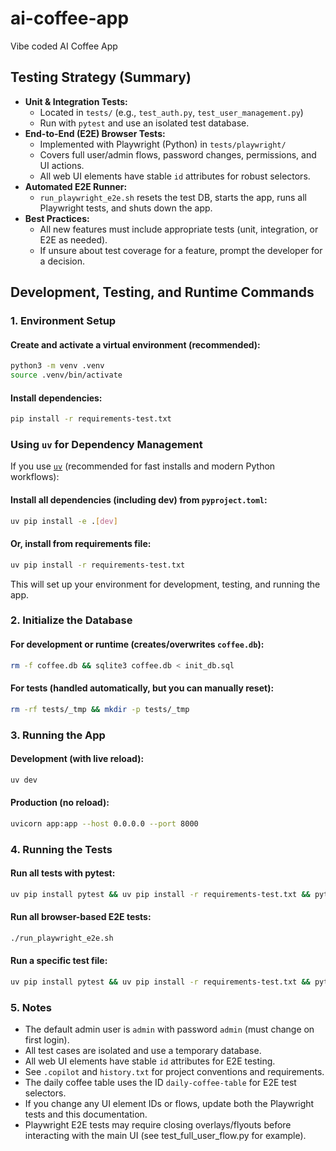 # ai-coffee-app
Vibe coded AI Coffee App

## Testing Strategy (Summary)

- **Unit & Integration Tests:**
  - Located in `tests/` (e.g., `test_auth.py`, `test_user_management.py`)
  - Run with `pytest` and use an isolated test database.
- **End-to-End (E2E) Browser Tests:**
  - Implemented with Playwright (Python) in `tests/playwright/`
  - Covers full user/admin flows, password changes, permissions, and UI actions.
  - All web UI elements have stable `id` attributes for robust selectors.
- **Automated E2E Runner:**
  - `run_playwright_e2e.sh` resets the test DB, starts the app, runs all Playwright tests, and shuts down the app.
- **Best Practices:**
  - All new features must include appropriate tests (unit, integration, or E2E as needed).
  - If unsure about test coverage for a feature, prompt the developer for a decision.

## Development, Testing, and Runtime Commands

### 1. Environment Setup

#### Create and activate a virtual environment (recommended):
```bash
python3 -m venv .venv
source .venv/bin/activate
```

#### Install dependencies:
```bash
pip install -r requirements-test.txt
```

### Using `uv` for Dependency Management

If you use [`uv`](https://github.com/astral-sh/uv) (recommended for fast installs and modern Python workflows):

#### Install all dependencies (including dev) from `pyproject.toml`:
```bash
uv pip install -e .[dev]
```

#### Or, install from requirements file:
```bash
uv pip install -r requirements-test.txt
```

This will set up your environment for development, testing, and running the app.

### 2. Initialize the Database

#### For development or runtime (creates/overwrites `coffee.db`):
```bash
rm -f coffee.db && sqlite3 coffee.db < init_db.sql
```

#### For tests (handled automatically, but you can manually reset):
```bash
rm -rf tests/_tmp && mkdir -p tests/_tmp
```

### 3. Running the App

#### Development (with live reload):
```bash
uv dev
```

#### Production (no reload):
```bash
uvicorn app:app --host 0.0.0.0 --port 8000
```

### 4. Running the Tests

#### Run all tests with pytest:
```bash
uv pip install pytest && uv pip install -r requirements-test.txt && pytest --disable-warnings -v
```

#### Run all browser-based E2E tests:
```bash
./run_playwright_e2e.sh
```

#### Run a specific test file:
```bash
uv pip install pytest && uv pip install -r requirements-test.txt && pytest tests/test_full_app.py
```

### 5. Notes
- The default admin user is `admin` with password `admin` (must change on first login).
- All test cases are isolated and use a temporary database.
- All web UI elements have stable `id` attributes for E2E testing.
- See `.copilot` and `history.txt` for project conventions and requirements.
- The daily coffee table uses the ID `daily-coffee-table` for E2E test selectors.
- If you change any UI element IDs or flows, update both the Playwright tests and this documentation.
- Playwright E2E tests may require closing overlays/flyouts before interacting with the main UI (see test_full_user_flow.py for example).
